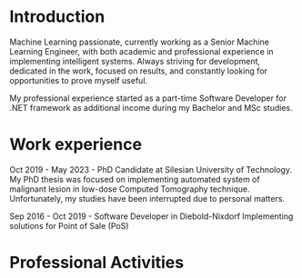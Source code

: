 # Introduction
Machine Learning passionate, currently working as a Senior Machine Learning Engineer, with both academic and professional experience in implementing intelligent systems. Always striving for development, dedicated in the work, focused on results, and constantly looking for opportunities to prove myself useful.

My professional experience started as a part-time Software Developer for .NET framework as additional income during my Bachelor and MSc studies.

# Work experience

Oct 2019 - May 2023 - PhD Candidate at Silesian University of Technology. My PhD thesis was focused on implementing automated system of malignant lesion in low-dose Computed Tomography technique. Unfortunately, my studies have been interrupted due to personal matters.

Sep 2016 - Oct 2019 - Software Developer in Diebold-Nixdorf
Implementing solutions for Point of Sale (PoS) 


# Professional Activities
